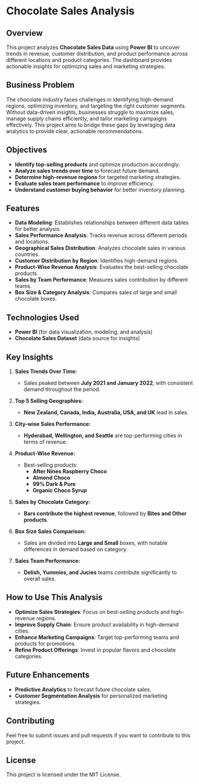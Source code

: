 # Chocolate Sales Analysis

## Overview

This project analyzes **Chocolate Sales Data** using **Power BI** to uncover trends in revenue, customer distribution, and product performance across different locations and product categories. The dashboard provides actionable insights for optimizing sales and marketing strategies.

## Business Problem

The chocolate industry faces challenges in identifying high-demand regions, optimizing inventory, and targeting the right customer segments. Without data-driven insights, businesses struggle to maximize sales, manage supply chains efficiently, and tailor marketing campaigns effectively. This project aims to bridge these gaps by leveraging data analytics to provide clear, actionable recommendations.

## Objectives

- **Identify top-selling products** and optimize production accordingly.
- **Analyze sales trends over time** to forecast future demand.
- **Determine high-revenue regions** for targeted marketing strategies.
- **Evaluate sales team performance** to improve efficiency.
- **Understand customer buying behavior** for better inventory planning.

## Features

- **Data Modeling**: Establishes relationships between different data tables for better analysis.
- **Sales Performance Analysis**: Tracks revenue across different periods and locations.
- **Geographical Sales Distribution**: Analyzes chocolate sales in various countries.
- **Customer Distribution by Region**: Identifies high-demand regions.
- **Product-Wise Revenue Analysis**: Evaluates the best-selling chocolate products.
- **Sales by Team Performance**: Measures sales contribution by different teams.
- **Box Size & Category Analysis**: Compares sales of large and small chocolate boxes.

## Technologies Used

- **Power BI** (for data visualization, modeling, and analysis)
- **Chocolate Sales Dataset** (data source for insights)

## Key Insights

1. **Sales Trends Over Time:**
   - Sales peaked between **July 2021 and January 2022**, with consistent demand throughout the period.

2. **Top 5 Selling Geographies:**
   - **New Zealand, Canada, India, Australia, USA, and UK** lead in sales.

3. **City-wise Sales Performance:**
   - **Hyderabad, Wellington, and Seattle** are top-performing cities in terms of revenue.

4. **Product-Wise Revenue:**
   - Best-selling products:
     - **After Nines Raspberry Choco**
     - **Almond Choco**
     - **99% Dark & Pure**
     - **Organic Choco Syrup**

5. **Sales by Chocolate Category:**
   - **Bars contribute the highest revenue**, followed by **Bites and Other products**.

6. **Box Size Sales Comparison:**
   - Sales are divided into **Large and Small** boxes, with notable differences in demand based on category.

7. **Sales Team Performance:**
   - **Delish, Yummies, and Jucies** teams contribute significantly to overall sales.

## How to Use This Analysis

- **Optimize Sales Strategies**: Focus on best-selling products and high-revenue regions.
- **Improve Supply Chain**: Ensure product availability in high-demand cities.
- **Enhance Marketing Campaigns**: Target top-performing teams and products for promotions.
- **Refine Product Offerings**: Invest in popular flavors and chocolate categories.

## Future Enhancements

- **Predictive Analytics** to forecast future chocolate sales.
- **Customer Segmentation Analysis** for personalized marketing strategies.

## Contributing

Feel free to submit issues and pull requests if you want to contribute to this project.

## License

This project is licensed under the MIT License.

